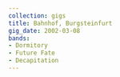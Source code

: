 ```yaml
---
collection: gigs
title: Bahnhof, Burgsteinfurt
gig_date: 2002-03-08
bands:
- Dormitory
- Future Fate
- Decapitation
---
```

